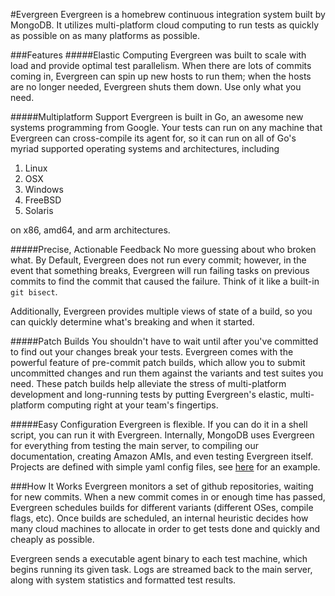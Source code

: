 #Evergreen
Evergreen is a homebrew continuous integration system built by MongoDB.
It utilizes multi-platform cloud computing to run tests as quickly as possible on as many platforms as possible.

###Features
#####Elastic Computing
Evergreen was built to scale with load and provide optimal test parallelism.
When there are lots of commits coming in, Evergreen can spin up new hosts to run them; when the hosts are no longer needed, Evergreen shuts them down.
Use only what you need.

#####Multiplatform Support
Evergreen is built in Go, an awesome new systems programming from Google.
Your tests can run on any machine that Evergreen can cross-compile its agent for, so it can run on all of Go's myriad supported operating systems and architectures, including
 1. Linux
 2. OSX
 3. Windows
 4. FreeBSD
 5. Solaris

on x86, amd64, and arm architectures.

#####Precise, Actionable Feedback
No more guessing about who broken what.
By Default, Evergreen does not run every commit; however, in the event that something breaks, Evergreen will run failing tasks on previous commits to find the commit that caused the failure.
Think of it like a built-in `git bisect`.

Additionally, Evergreen provides multiple views of state of a build, so you can quickly determine what's breaking and when it started.

#####Patch Builds
You shouldn't have to wait until after you've committed to find out your changes break your tests.
Evergreen comes with the powerful feature of pre-commit patch builds, which allow you to submit uncommitted changes and run them against the variants and test suites you need.
These patch builds help alleviate the stress of multi-platform development and long-running tests by putting Evergreen's elastic, multi-platform computing right at your team's fingertips.

#####Easy Configuration
Evergreen is flexible.
If you can do it in a shell script, you can run it with Evergreen.
Internally, MongoDB uses Evergreen for everything from testing the main server, to compiling our documentation, creating Amazon AMIs, and even testing Evergreen itself.
Projects are defined with simple yaml config files, see [here](https://github.com/evergreen-ci/sample/blob/master/evergreen.yml) for an example.

###How It Works
Evergreen monitors a set of github repositories, waiting for new commits.
When a new commit comes in or enough time has passed, Evergreen schedules builds for different variants (different OSes, compile flags, etc).
Once builds are scheduled, an internal heuristic decides how many cloud machines to allocate in order to get tests done and quickly and cheaply as possible.

Evergreen sends a executable agent binary to each test machine, which begins running its given task.
Logs are streamed back to the main server, along with system statistics and formatted test results.

